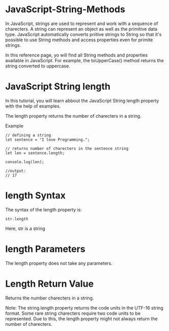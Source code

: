 # JavaScript-String-Methods
In JavaScript, strings are used to represent and work with a 
sequence of charecters. A string can represent an object as well as the primitive data type. JavaScript automatically converts priitive strings to String so that it's possible to use String methods and access properties even for primite strings.

In this reference page, yo will find all String methods and properties available in JavaScript. For example, the toUpperCase() method returns the string converted to uppercase.


# JavaScript String length
In this tutorial, you will learn abbout the JavaScript String length property with the help of examples.

The length property returns the number of charecters in a string.

Example

    // defining a string
    let sentence = "I love Programming.";

    // returns number of charecters in the sentence string
    let len = sentence.length;

    console.log(len);

    //output:
    // 17


# length Syntax
The syntax of the length property is:

    str.length

Here, str is a string


# length Parameters
The length property does not take any parameters.

# Length Return Value
Returns the number charecters in a string.

Note: The string.length property returns the code 
units in the UTF-16 string format. Some rare string
charecters require two code units to be represented. Due to this, the length property might not always return the number of charecters.

